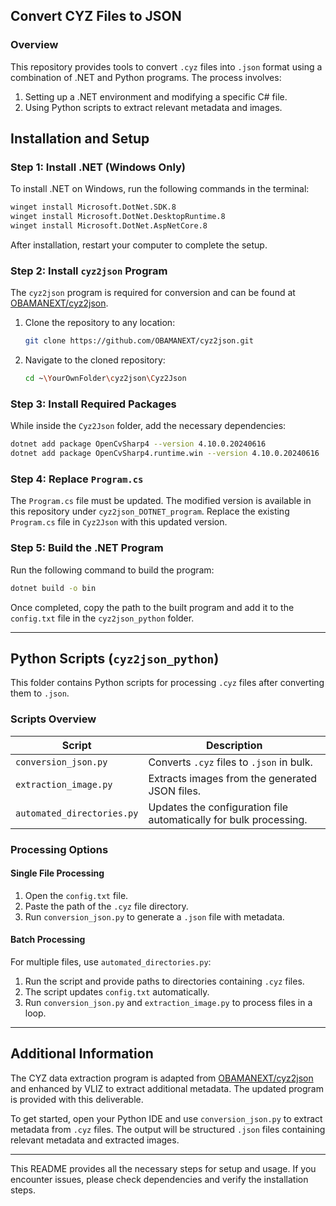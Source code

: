 ## Convert CYZ Files to JSON

### Overview
This repository provides tools to convert `.cyz` files into `.json` format using a combination of .NET and Python programs. The process involves:
1. Setting up a .NET environment and modifying a specific C# file.
2. Using Python scripts to extract relevant metadata and images.

## Installation and Setup

### Step 1: Install .NET (Windows Only)
To install .NET on Windows, run the following commands in the terminal:

```sh
winget install Microsoft.DotNet.SDK.8
winget install Microsoft.DotNet.DesktopRuntime.8
winget install Microsoft.DotNet.AspNetCore.8
```

After installation, restart your computer to complete the setup.

### Step 2: Install `cyz2json` Program
The `cyz2json` program is required for conversion and can be found at [OBAMANEXT/cyz2json](https://github.com/OBAMANEXT/cyz2json/tree/main).

1. Clone the repository to any location:

   ```sh
   git clone https://github.com/OBAMANEXT/cyz2json.git
   ```

2. Navigate to the cloned repository:

   ```sh
   cd ~\YourOwnFolder\cyz2json\Cyz2Json
   ```

### Step 3: Install Required Packages
While inside the `Cyz2Json` folder, add the necessary dependencies:

```sh
dotnet add package OpenCvSharp4 --version 4.10.0.20240616
dotnet add package OpenCvSharp4.runtime.win --version 4.10.0.20240616
```

### Step 4: Replace `Program.cs`
The `Program.cs` file must be updated. The modified version is available in this repository under `cyz2json_DOTNET_program`. Replace the existing `Program.cs` file in `Cyz2Json` with this updated version.

### Step 5: Build the .NET Program
Run the following command to build the program:

```sh
dotnet build -o bin
```

Once completed, copy the path to the built program and add it to the `config.txt` file in the `cyz2json_python` folder.

---

## Python Scripts (`cyz2json_python`)
This folder contains Python scripts for processing `.cyz` files after converting them to `.json`.

### Scripts Overview

| Script | Description |
|--------|-------------|
| `conversion_json.py` | Converts `.cyz` files to `.json` in bulk. |
| `extraction_image.py` | Extracts images from the generated JSON files. |
| `automated_directories.py` | Updates the configuration file automatically for bulk processing. |

### Processing Options
#### Single File Processing
1. Open the `config.txt` file.
2. Paste the path of the `.cyz` file directory.
3. Run `conversion_json.py` to generate a `.json` file with metadata.

#### Batch Processing
For multiple files, use `automated_directories.py`:
1. Run the script and provide paths to directories containing `.cyz` files.
2. The script updates `config.txt` automatically.
3. Run `conversion_json.py` and `extraction_image.py` to process files in a loop.

---

## Additional Information
The CYZ data extraction program is adapted from [OBAMANEXT/cyz2json](https://github.com/OBAMANEXT/cyz2json) and enhanced by VLIZ to extract additional metadata. The updated program is provided with this deliverable.

To get started, open your Python IDE and use `conversion_json.py` to extract metadata from `.cyz` files. The output will be structured `.json` files containing relevant metadata and extracted images.

---

This README provides all the necessary steps for setup and usage. If you encounter issues, please check dependencies and verify the installation steps.
